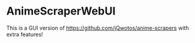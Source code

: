 # AnimeScraperWebUI
This is a GUI version of https://github.com/jQwotos/anime-scrapers with extra features!
